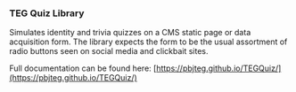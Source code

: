 ### TEG Quiz Library

Simulates identity and trivia quizzes on a CMS static page or data acquisition form. The library expects the form to be the usual assortment of radio buttons seen on social media
and clickbait sites.

Full documentation can be found here: [https://pbjteg.github.io/TEGQuiz/](https://pbjteg.github.io/TEGQuiz/)
